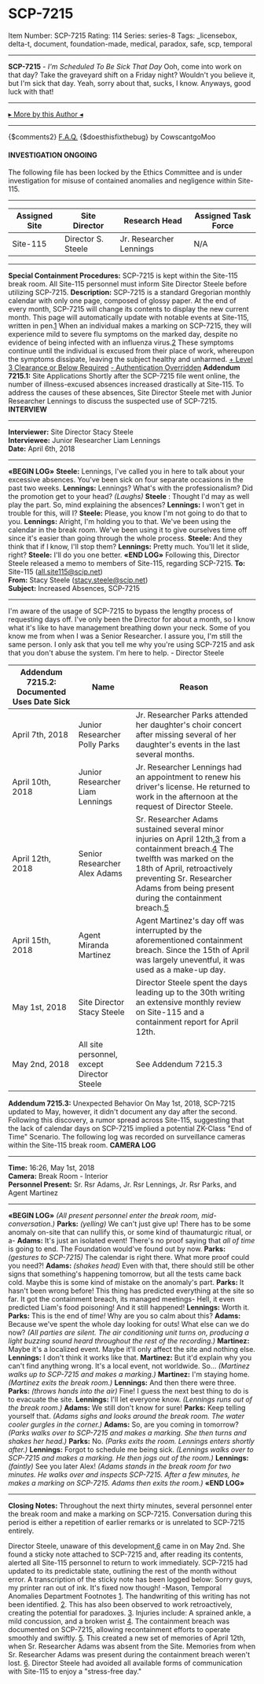 # SCP-7215
Item Number: SCP-7215
Rating: 114
Series: series-8
Tags: _licensebox, delta-t, document, foundation-made, medical, paradox, safe, scp, temporal

---

**SCP-7215** \- _I'm Scheduled To Be Sick That Day_
Ooh, come into work on that day? Take the graveyard shift on a Friday night?
Wouldn't you believe it, but I'm sick that day.
Yeah, sorry about that, sucks, I know.
Anyways, good luck with that!
* * *
[▸ More by this Author ◂](https://scp-wiki.wikidot.com/cowscantgomoo)
* * *
{$comments2}
[F.A.Q.](https://scp-wiki.wikidot.com/component:info-ayers)
{$doesthisfixthebug}
by CowscantgoMoo
#### INVESTIGATION ONGOING
The following file has been locked by the Ethics Committee and is under investigation for misuse of contained anomalies and negligence within Site-115.
* * *
**Assigned Site** | **Site Director** | **Research Head** | **Assigned Task Force**  
---|---|---|---  
Site-115 | Director S. Steele | Jr. Researcher Lennings | N/A  
  
* * *
**Special Containment Procedures:** SCP-7215 is kept within the Site-115 break room. All Site-115 personnel must inform Site Director Steele before utilizing SCP-7215.
**Description:** SCP-7215 is a standard Gregorian monthly calendar with only one page, composed of glossy paper. At the end of every month, SCP-7215 will change its contents to display the new current month. This page will automatically update with notable events at Site-115, written in pen.[1](javascript:;)
When an individual makes a marking on SCP-7215, they will experience mild to severe flu symptoms on the marked day, despite no evidence of being infected with an influenza virus.[2](javascript:;) These symptoms continue until the individual is excused from their place of work, whereupon the symptoms dissipate, leaving the subject healthy and unharmed.
[\+ Level 3 Clearance or Below Required](javascript:;)
[\- Authentication Overridden](javascript:;)
**Addendum 7215.1:** Site Applications
Shortly after the SCP-7215 file went online, the number of illness-excused absences increased drastically at Site-115. To address the causes of these absences, Site Director Steele met with Junior Researcher Lennings to discuss the suspected use of SCP-7215.
**INTERVIEW**
* * *
**Interviewer:** Site Director Stacy Steele  
**Interviewee:** Junior Researcher Liam Lennings  
**Date:** April 6th, 2018
* * *
**«BEGIN LOG»**
**Steele:** Lennings, I've called you in here to talk about your excessive absences. You've been sick on four separate occasions in the past two weeks.
**Lennings:** Lennings? What's with the professionalism? Did the promotion get to your head? _(Laughs)_
**Steele** : Thought I'd may as well play the part. So, mind explaining the absences?
**Lennings:** I won't get in trouble for this, will I?
**Steele:** Please, you know I'm not going to do that to you.
**Lennings:** Alright, I'm holding you to that. We've been using the calendar in the break room. We've been using it to give ourselves time off since it's easier than going through the whole process.
**Steele:** And they think that if I know, I'll stop them?
**Lennings:** Pretty much. You'll let it slide, right?
**Steele:** I'll do you one better.
**«END LOG»**
Following this, Director Steele released a memo to members of Site-115, regarding SCP-7215.
**To:** Site-115 ([all.site115@scip.net](javascript:;))  
**From:** Stacy Steele ([stacy.steele@scip.net](javascript:;))  
**Subject:** Increased Absences, SCP-7215
* * *
I'm aware of the usage of SCP-7215 to bypass the lengthy process of requesting days off. I've only been the Director for about a month, so I know what it's like to have management breathing down your neck.
Some of you know me from when I was a Senior Researcher. I assure you, I'm still the same person. I only ask that you tell me why you're using SCP-7215 and ask that you don't abuse the system.
I'm here to help.
\- Director Steele
  
  
**Addendum 7215.2:** Documented Uses  Date Sick | Name | Reason  
---|---|---  
April 7th, 2018 | Junior Researcher Polly Parks | Jr. Researcher Parks attended her daughter's choir concert after missing several of her daughter's events in the last several months.  
April 10th, 2018 | Junior Researcher Liam Lennings | Jr. Researcher Lennings had an appointment to renew his driver's license. He returned to work in the afternoon at the request of Director Steele.  
April 12th, 2018 | Senior Researcher Alex Adams | Sr. Researcher Adams sustained several minor injuries on April 12th,[3](javascript:;) from a containment breach.[4](javascript:;) The twelfth was marked on the 18th of April, retroactively preventing Sr. Researcher Adams from being present during the containment breach.[5](javascript:;)  
April 15th, 2018 | Agent Miranda Martinez | Agent Martinez's day off was interrupted by the aforementioned containment breach. Since the 15th of April was largely uneventful, it was used as a make-up day.  
May 1st, 2018 | Site Director Stacy Steele | Director Steele spent the days leading up to the 30th writing an extensive monthly review on Site-115 and a containment report for April 12th.  
May 2nd, 2018 | All site personnel, except Director Steele | See Addendum 7215.3  
  
**Addendum 7215.3:** Unexpected Behavior
On May 1st, 2018, SCP-7215 updated to May, however, it didn't document any day after the second. Following this discovery, a rumor spread across Site-115, suggesting that the lack of calendar days on SCP-7215 implied a potential ZK-Class "End of Time" Scenario.
The following log was recorded on surveillance cameras within the Site-115 break room.
**CAMERA LOG**
* * *
**Time:** 16:26, May 1st, 2018  
**Camera:** Break Room - Interior  
**Personnel Present:** Sr. Rsr Adams, Jr. Rsr Lennings, Jr. Rsr Parks, and Agent Martinez
* * *
**«BEGIN LOG»**
_(All present personnel enter the break room, mid-conversation.)_
**Parks:** _(yelling)_ We can't just give up! There has to be some anomaly on-site that can nullify this, or some kind of thaumaturgic ritual, or a-
**Adams:** It's just an isolated event! There's no proof saying that _all of time_ is going to end. The Foundation would've found out by now.
**Parks:** _(gestures to SCP-7215)_ The calendar is right there. What more proof could you need?!
**Adams:** _(shakes head)_ Even with that, there should still be other signs that something's happening tomorrow, but all the tests came back cold. Maybe this is some kind of mistake on the anomaly's part.
**Parks:** It hasn't been wrong before! This thing has predicted everything at the site so far. It got the containment breach, its managed meetings- Hell, it even predicted Liam's food poisoning! And it still happened!
**Lennings:** Worth it.
**Parks:** This is the end of _time!_ Why are you so calm about this?
**Adams:** Because we've spent the whole day looking for outs! What else can we do now?
_(All parties are silent. The air conditioning unit turns on, producing a light buzzing sound heard throughout the rest of the recording.)_
**Martinez:** Maybe it's a localized event. Maybe it'll only affect the site and nothing else.
**Lennings:** I don't think it works like that.
**Martinez:** But it'd explain why you can't find anything wrong. It's a local event, not worldwide. So…
_(Martinez walks up to SCP-7215 and makes a marking.)_
**Martinez:** I'm staying home.
_(Martinez exits the break room.)_
**Lennings:** And then there were three.
**Parks:** _(throws hands into the air)_ Fine! I guess the next best thing to do is to evacuate the site.
**Lennings:** I'll let everyone know.
_(Lennings runs out of the break room.)_
**Adams:** We still don't know for sure!
**Parks:** Keep telling yourself that.
_(Adams sighs and looks around the break room. The water cooler gurgles in the corner.)_
**Adams:** So, are you coming in tomorrow?
_(Parks walks over to SCP-7215 and makes a marking. She then turns and shakes her head.)_
**Parks:** No.
_(Parks exits the room. Lennings enters shortly after.)_
**Lennings:** Forgot to schedule me being sick.
_(Lennings walks over to SCP-7215 and makes a marking. He then jogs out of the room.)_
**Lennings:** _(faintly)_ See you later Alex!
_(Adams stands in the break room for two minutes. He walks over and inspects SCP-7215. After a few minutes, he makes a marking on SCP-7215. Adams then exits the room.)_
**«END LOG»**
* * *
**Closing Notes:** Throughout the next thirty minutes, several personnel enter the break room and make a marking on SCP-7215. Conversation during this period is either a repetition of earlier remarks or is unrelated to SCP-7215 entirely.
  
Director Steele, unaware of this development,[6](javascript:;) came in on May 2nd. She found a sticky note attached to SCP-7215 and, after reading its contents, alerted all Site-115 personnel to return to work immediately. SCP-7215 had updated to its predictable state, outlining the rest of the month without error. 
A transcription of the sticky note has been logged below:
Sorry guys, my printer ran out of ink. It's fixed now though!
-Mason, Temporal Anomalies Department
Footnotes
[1](javascript:;). The handwriting of this writing has not been identified.
[2](javascript:;). This has also been observed to work retroactively, creating the potential for paradoxes.
[3](javascript:;). Injuries include: A sprained ankle, a mild concussion, and a broken wrist
[4](javascript:;). The containment breach was documented on SCP-7215, allowing recontainment efforts to operate smoothly and swiftly.
[5](javascript:;). This created a new set of memories of April 12th, when Sr. Researcher Adams was absent from the Site. Memories from when Sr. Researcher Adams was present during the containment breach weren't lost.
[6](javascript:;). Director Steele had avoided all available forms of communication with Site-115 to enjoy a "stress-free day."